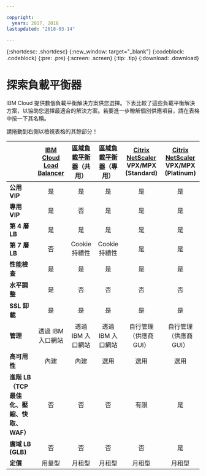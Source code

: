 ```yaml
---

copyright:
  years: 2017, 2018
lastupdated: "2018-03-14"

---
```


{:shortdesc: .shortdesc}
{:new_window: target="_blank"}
{:codeblock: .codeblock}
{:pre: .pre}
{:screen: .screen}
{:tip: .tip}
{:download: .download}

# 探索負載平衡器

IBM Cloud 提供數個負載平衡解決方案供您選擇。下表比較了這些負載平衡解決方案，以協助您選擇最適合的解決方案。若要進一步瞭解個別供應項目，請在表格中按一下其名稱。 

請捲動到右側以檢視表格的其餘部分！


|        |[IBM Cloud Load Balancer](https://console.bluemix.net/docs/infrastructure/loadbalancer-service/getting-started.html#getting-started)|[區域負載平衡器](https://console.bluemix.net/docs/infrastructure/local-load-balancer/getting-started.html#getting-started)（共用）|[區域負載平衡器](https://console.stage1.bluemix.net/docs/infrastructure/local-load-balancer/getting-started.html#getting-started)（專用）|[Citrix NetScaler](https://console.bluemix.net/docs/infrastructure/citrix-netscaler-vpx/getting-started.html#getting-started-with-citrix-netscaler) VPX/MPX (Standard)|[Citrix NetScaler](https://console.bluemix.net/docs/infrastructure/citrix-netscaler-vpx/getting-started.html#getting-started-with-citrix-netscaler) VPX/MPX (Platinum) |
|------- | :------: | :------: | :------: | :------: | :------: |
|**公用 VIP**|是|是|是|是|是|
|**專用 VIP**|是|否|是|是|是|
|**第 4 層 LB**|是|是|是|是|是|
|**第 7 層 LB**|否|Cookie 持續性|Cookie 持續性|是|是|
|**性能檢查**|是|是|是|是|是|
|**水平調整**|是|否|否|否|否|
|**SSL 卸載**|是|是|是|是|是|
|**管理**|透過 IBM 入口網站|透過 IBM 入口網站|透過 IBM 入口網站|自行管理（供應商 GUI）|自行管理（供應商 GUI）|
|**高可用性**|內建|內建|選用|選用|選用|
|**進階 LB（TCP 最佳化、壓縮、快取、WAF）**|否|否|否|有限|是|
|**廣域 LB (GLB)**|否|否|否|否|是|
|**定價**|用量型|月租型|月租型|月租型|月租型|
